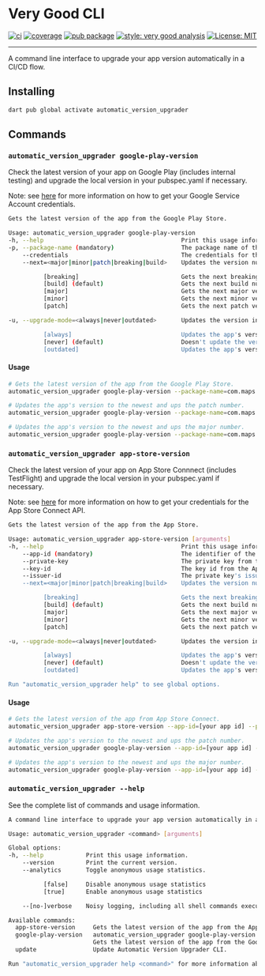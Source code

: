 # Very Good CLI

[![ci][ci_badge]][ci_link]
[![coverage][coverage_badge]][ci_link]
[![pub package][pub_badge]][pub_link]
[![style: very good analysis][very_good_analysis_badge]][very_good_analysis_link]
[![License: MIT][license_badge]][license_link]

---

A command line interface to upgrade your app version automatically in a CI/CD flow.

## Installing

```sh
dart pub global activate automatic_version_upgrader
```

## Commands

### `automatic_version_upgrader google-play-version`

Check the latest version of your app on Google Play (includes internal testing) and upgrade the local version in your pubspec.yaml if necessary.


Note: see [here](https://developers.google.com/workspace/guides/create-credentials#service-account) for more information on how to get your Google Service Account credentials.

```sh
Gets the latest version of the app from the Google Play Store.

Usage: automatic_version_upgrader google-play-version
-h, --help                                       Print this usage information.
-p, --package-name (mandatory)                   The package name of the app.
    --credentials                                The credentials for the Google Cloud Service Account.
    --next=<major|minor|patch|breaking|build>    Updates the version number.

          [breaking]                             Gets the next breaking version number that follows this one. Increments [major] if it is greater than zero, otherwise [minor], resets subsequent digits to zero, and strips any [preRelease] or [build] suffix.
          [build] (default)                      Gets the next build number that follows this one. If this version is a pre-release, then it just strips the pre-release suffix. Otherwise, it increments the build. Note: If the latest version is actually bigger than the latest build, then the build number is reset to zero and the version grabbed will be the next patch to the latest version.
          [major]                                Gets the next major version number that follows this one. If this version is a pre-release of a major version release (i.e. the minor and patch versions are zero), then it just strips the pre-release suffix. Otherwise, it increments the major version and resets the minor and patch.
          [minor]                                Gets the next minor version number that follows this one. If this version is a pre-release of a minor version release (i.e. the patch version is zero), then it just strips the pre-release suffix. Otherwise, it increments the minor version and resets the patch.
          [patch]                                Gets the next patch version number that follows this one. If this version is a pre-release, then it just strips the pre-release suffix. Otherwise, it increments the patch version.

-u, --upgrade-mode=<always|never|outdated>       Updates the version in your app's pubspec.yaml file.

          [always]                               Updates the app's version to the newest and ups the patch number.
          [never] (default)                      Doesn't update the version.
          [outdated]                             Updates the app's version if there's a newer one available. Otherwise, does nothing.
```

#### Usage

```sh
# Gets the latest version of the app from the Google Play Store.
automatic_version_upgrader google-play-version --package-name=com.maps.google  --credentials=[the contents of your credentials.json file] 

# Updates the app's version to the newest and ups the patch number.
automatic_version_upgrader google-play-version --package-name=com.maps.google  --credentials=[the contents of your credentials.json file] --upgrade-mode=outdated

# Updates the app's version to the newest and ups the major number.
automatic_version_upgrader google-play-version --package-name=com.maps.google  --credentials=[the contents of your credentials.json file] --upgrade-mode=outdated --next=major
```


### `automatic_version_upgrader app-store-version`

Check the latest version of your app on App Store Connnect (includes TestFlight) and upgrade the local version in your pubspec.yaml if necessary.

Note: see [here](https://developer.apple.com/documentation/appstoreconnectapi) for more information on how to get your credentials for the App Store Connect API.

```sh
Gets the latest version of the app from the App Store.

Usage: automatic_version_upgrader app-store-version [arguments]
-h, --help                                       Print this usage information.
    --app-id (mandatory)                         The identifier of the app.
    --private-key                                The private key from the App Store Connect account.
    --key-id                                     The key id from the App Store Connect account.
    --issuer-id                                  The private key's issuer id from the App Store Connect account.
    --next=<major|minor|patch|breaking|build>    Updates the version number.

          [breaking]                             Gets the next breaking version number that follows this one. Increments [major] if it's greater than zero, otherwise [minor], resets subsequent digits to zero, and strips any [preRelease] or [build] suffix.
          [build] (default)                      Gets the next build number that follows this one. If this version is a pre-release, then it just strips the pre-release suffix. Otherwise, it increments the build. Note: If the latest version is actually bigger than the latest build, then the build number is reset to zero and the version grabbed will be the next patch to the latest version.
          [major]                                Gets the next major version number that follows this one. If this version is a pre-release of a major version release (i.e. the minor and patch versions are zero), then it just strips the pre-release suffix. Otherwise, it increments the major version and resets the minor and patch.
          [minor]                                Gets the next minor version number that follows this one. If this version is a pre-release of a minor version release (i.e. the patch version is zero), then it just strips the pre-release suffix. Otherwise, it increments the minor version and resets the patch.
          [patch]                                Gets the next patch version number that follows this one. If this version is a pre-release, then it just strips the pre-release suffix. Otherwise, it increments the patch version.

-u, --upgrade-mode=<always|never|outdated>       Updates the version in your app's pubspec.yaml file.

          [always]                               Updates the app's version to the oldest plus a patch.
          [never] (default)                      Doesn't update the version.
          [outdated]                             Updates the app's version if there's a newer one available. Otherwise, does nothing.

Run "automatic_version_upgrader help" to see global options.
```

#### Usage

```sh
# Gets the latest version of the app from App Store Connect.
automatic_version_upgrader app-store-version --app-id=[your app id] --private-key=[your private key] key-id=[your key id] --issuer-id=[your issuer id] 

# Updates the app's version to the newest and ups the patch number.
automatic_version_upgrader google-play-version --app-id=[your app id] --private-key=[your private key] key-id=[your key id] --issuer-id=[your issuer id] --upgrade-mode=outdated

# Updates the app's version to the newest and ups the major number.
automatic_version_upgrader google-play-version --app-id=[your app id] --private-key=[your private key] key-id=[your key id] --issuer-id=[your issuer id] --upgrade-mode=outdated --next=major
```

### `automatic_version_upgrader --help`

See the complete list of commands and usage information.

```sh
A command line interface to upgrade your app version automatically in a CI/CD flow.

Usage: automatic_version_upgrader <command> [arguments]

Global options:
-h, --help            Print this usage information.
    --version         Print the current version.
    --analytics       Toggle anonymous usage statistics.

          [false]     Disable anonymous usage statistics
          [true]      Enable anonymous usage statistics

    --[no-]verbose    Noisy logging, including all shell commands executed.

Available commands:
  app-store-version     Gets the latest version of the app from the App Store.
  google-play-version   automatic_version_upgrader google-play-version
                        Gets the latest version of the app from the Google Play Store.
  update                Update Automatic Version Upgrader CLI.

Run "automatic_version_upgrader help <command>" for more information about a command.
```

[ci_badge]: https://github.com/tomassasovsky/automatic_version_upgrader/workflows/automatic_version_upgrader/badge.svg
[ci_link]: https://github.com/tomassasovsky/automatic_version_upgrader/actions
[coverage_badge]: https://raw.githubusercontent.com/tomassasovsky/automatic_version_upgrader/main/coverage_badge.svg
[license_badge]: https://img.shields.io/badge/license-MIT-blue.svg
[license_link]: https://opensource.org/licenses/MIT
[pub_badge]: https://img.shields.io/pub/v/automatic_version_upgrader.svg
[pub_link]: https://pub.dartlang.org/packages/automatic_version_upgrader
[very_good_analysis_badge]: https://img.shields.io/badge/style-very_good_analysis-B22C89.svg
[very_good_analysis_link]: https://pub.dev/packages/very_good_analysis

